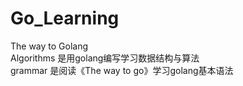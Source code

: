 # Go_Learning
The way to Golang  
Algorithms 是用golang编写学习数据结构与算法  
grammar 是阅读《The way to go》学习golang基本语法
